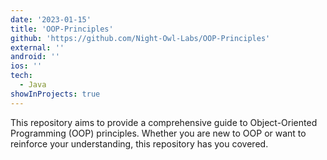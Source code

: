 ```yaml
---
date: '2023-01-15'
title: 'OOP-Principles'
github: 'https://github.com/Night-Owl-Labs/OOP-Principles'
external: ''
android: ''
ios: ''
tech:
  - Java
showInProjects: true
---
```


This repository aims to provide a comprehensive guide to Object-Oriented Programming (OOP) principles. Whether you are new to OOP or want to reinforce your understanding, this repository has you covered.
